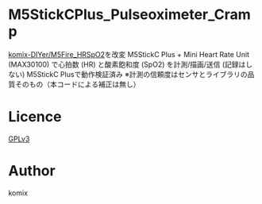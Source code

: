 # M5StickCPlus_Pulseoximeter_Cramp
[komix-DIYer/M5Fire_HRSpO2](https://github.com/komix-DIYer/M5Fire_HRSpO2)を改変
M5StickC Plus + Mini Heart Rate Unit (MAX30100) で心拍数 (HR) と酸素飽和度 (SpO2) を計測/描画/送信 (記録はしない)
M5StickC Plusで動作検証済み
※計測の信頼度はセンサとライブラリの品質そのもの（本コードによる補正は無し）

# Licence
[GPLv3](https://github.com/komix-DIYer/M5StickCPlus_Pulseoximeter_Cramp/blob/master/LICENSE)

# Author
komix
